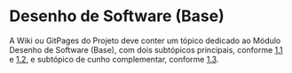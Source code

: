 # Desenho de Software (Base)

A Wiki ou GitPages do Projeto deve conter um tópico dedicado ao Módulo Desenho de Software (Base), com dois subtópicos principais, conforme [1.1](/docs/Base/1.1.ModuloProjetoNaoOrientadoaAbordagensEspecificas.md) e [1.2](/docs/Base/1.2.ProcessosMetodologiasAbordagens.md), e subtópico de cunho complementar, conforme [1.3](/docs/Base/1.3.ParticipacoesBase.md).